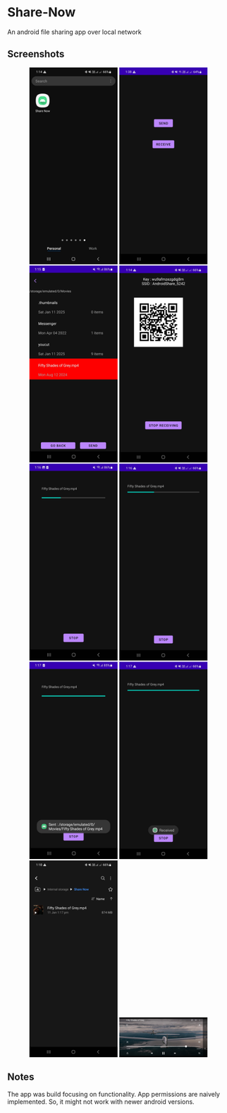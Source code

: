 # Share-Now
An android file sharing app over local network

## Screenshots
<p align="center">
	<img src="screenshots/One-UI-Home.jpg" alt="app-logo" width="200"/>
	<img src="screenshots/Share-Now-Home.jpg" alt="home" width="200"/>
	<img src="screenshots/Share-Now-Sender-File-Select.jpg" alt="sender-file-select" width="200"/>
	<img src="screenshots/Share-Now-Receiver-QR.jpg" alt="receiver-qr" width="200"/>
	<img src="screenshots/Share-Now-Sender-Sending.jpg" alt="sender-sending" width="200"/>
	<img src="screenshots/Share-Now-Receiver-Receiving.jpg" alt="receiver-receiving" width="200"/>
	<img src="screenshots/Share-Now-Sender-Sent.jpg" alt="sender-sent" width="200"/>
	<img src="screenshots/Share-Now-Receiver-Received.jpg" alt="receiver-received" width="200"/>
	<img src="screenshots/Receiver-My-Files.jpg" alt="receiver-received-files" width="200"/>
	<img src="screenshots/Receiver-Video-Player.jpg" alt="receiver-video-player" width="200"/>
</p>

## Notes
The app was build focusing on functionality. App permissions are naively implemented. So, it might not work with newer android versions.

